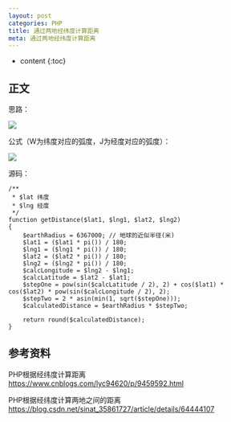 ```yaml
---
layout: post
categories: PHP
title: 通过两地经纬度计算距离
meta: 通过两地经纬度计算距离
---
```

* content
{:toc}

## 正文

思路：

![]({{site.baseurl}}/images/20220112/20220112192758.png)

公式（W为纬度对应的弧度，J为经度对应的弧度）：

![]({{site.baseurl}}/images/20220112/20220112192762.png)

源码：
```
/**
 * $lat 纬度
 * $lng 经度
 */
function getDistance($lat1, $lng1, $lat2, $lng2)
{
    $earthRadius = 6367000; // 地球的近似半径(米)
    $lat1 = ($lat1 * pi()) / 180;
    $lng1 = ($lng1 * pi()) / 180;
    $lat2 = ($lat2 * pi()) / 180;
    $lng2 = ($lng2 * pi()) / 180;
    $calcLongitude = $lng2 - $lng1;
    $calcLatitude = $lat2 - $lat1;
    $stepOne = pow(sin($calcLatitude / 2), 2) + cos($lat1) * cos($lat2) * pow(sin($calcLongitude / 2), 2);
    $stepTwo = 2 * asin(min(1, sqrt($stepOne)));
    $calculatedDistance = $earthRadius * $stepTwo;

    return round($calculatedDistance);
}
```

## 参考资料

PHP根据经纬度计算距离 <https://www.cnblogs.com/lyc94620/p/9459592.html>

PHP根据经纬度计算两地之间的距离 <https://blog.csdn.net/sinat_35861727/article/details/64444107>

